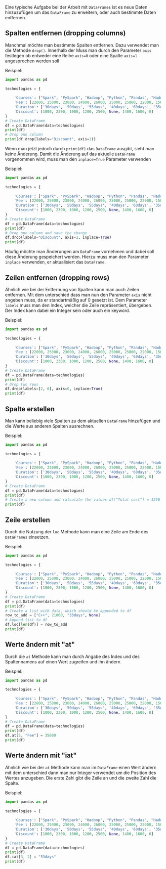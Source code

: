
Eine typische Aufgabe bei der Arbeit mit `DataFrames` ist es neue Daten hinzuzufügen um das `DataFrame` zu erweitern, oder auch bestimmte Daten entfernen.



## Spalten entfernen (dropping columns)

Manchmal möchte man bestimmte Spalten entfernen. Dazu verwendet man die Methode `drop()`. Innerhalb der Muss man durch den Parameter `axis` festlegen ob entweder eine Reihe `axis=0` oder eine Spalte `axis=1` angesprochen werden soll

Beispiel:
```python
import pandas as pd  
  
technologies = {  
  
    'Courses': ["Spark", "PySpark", "Hadoop", "Python", "Pandas", "Hadoop", "Spark", "Python", "NA"],  
    'Fee': [22000, 25000, 23000, 24000, 26000, 25000, 25000, 22000, 1500],  
    'Duration': ['30days', '50days', '55days', '40days', '60days', '35days', '30days', '50days', '40days'],  
    'Discount': [1000, 2300, 1000, 1200, 2500, None, 1400, 1600, 0]  
}  
# Create DataFrame  
df = pd.DataFrame(data=technologies)  
print(df)  
# Drop one column
print(df.drop(labels="Discount", axis=1))
```

Wenn man jetzt jedoch durch `print(df)` das `DataFrame` ausgibt, sieht man keine Änderung. Damit die Änderung auf das aktuelle `DataFrame` vorgenommen wird, muss man den `inplace=True` Parameter verwenden

Beispiel:
```python
import pandas as pd  
  
technologies = {  
  
    'Courses': ["Spark", "PySpark", "Hadoop", "Python", "Pandas", "Hadoop", "Spark", "Python", "NA"],  
    'Fee': [22000, 25000, 23000, 24000, 26000, 25000, 25000, 22000, 1500],  
    'Duration': ['30days', '50days', '55days', '40days', '60days', '35days', '30days', '50days', '40days'],  
    'Discount': [1000, 2300, 1000, 1200, 2500, None, 1400, 1600, 0]  
}  
# Create DataFrame  
df = pd.DataFrame(data=technologies)  
print(df)  
# Drop one column and save the change
df.drop(labels="Discount", axis=1, inplace=True)  
print(df)
```

Häufig möchte man Änderungen am `DataFrame` vornehmen und dabei soll diese Änderung gespeichert werden. Hierzu muss man  den Parameter `inplace` verwenden, er aktualisiert das `DataFrame`.

## Zeilen entfernen (dropping rows)

Ähnlich wie bei der Entfernung von Spalten kann man auch Zeilen entfernen. Mit dem unterschied dass man nun den Parameter `axis` nicht angeben muss, da er standartmäßig auf 0 gesetzt ist. Dem Parameter `labels` muss man den Index, welcher die Zeile repräsentiert, übergeben. Der Index kann dabei ein Integer sein oder auch ein keyword.

Beispiel:
```python
import pandas as pd  
  
technologies = {  
  
    'Courses': ["Spark", "PySpark", "Hadoop", "Python", "Pandas", "Hadoop", "Spark", "Python", "NA"],  
    'Fee': [22000, 25000, 23000, 24000, 26000, 25000, 25000, 22000, 1500],  
    'Duration': ['30days', '50days', '55days', '40days', '60days', '35days', '30days', '50days', '40days'],  
    'Discount': [1000, 2300, 1000, 1200, 2500, None, 1400, 1600, 0]  
}  
# Create DataFrame  
df = pd.DataFrame(data=technologies)  
print(df) 
# Drop two rows
df.drop(labels=[2, 6], axis=0, inplace=True)  
print(df)
```

## Spalte erstellen 

Man kann beliebig viele Spalten zu dem aktuellen `DataFrame` hinzufügen und die Werte aus anderen Spalten ausrechnen.

Beispiel:
```python
import pandas as pd  
  
technologies = {  
  
    'Courses': ["Spark", "PySpark", "Hadoop", "Python", "Pandas", "Hadoop", "Spark", "Python", "NA"],  
    'Fee': [22000, 25000, 23000, 24000, 26000, 25000, 25000, 22000, 1500],  
    'Duration': ['30days', '50days', '55days', '40days', '60days', '35days', '30days', '50days', '40days'],  
    'Discount': [1000, 2300, 1000, 1200, 2500, None, 1400, 1600, 0]  
}  
# Create DataFrame  
df = pd.DataFrame(data=technologies)  
print(df)  
# Create a new column and calculate the values df["Total cost"] = 1250 + df["Fee"]  
print(df)
```

## Zeile erstellen

Durch die Nutzung der `loc` Methode kann man eine Zeile am Ende des `DataFrames` einsetzen.

Beispiel:
```python
import pandas as pd  
  
technologies = {  
  
    'Courses': ["Spark", "PySpark", "Hadoop", "Python", "Pandas", "Hadoop", "Spark", "Python", "NA"],  
    'Fee': [22000, 25000, 23000, 24000, 26000, 25000, 25000, 22000, 1500],  
    'Duration': ['30days', '50days', '55days', '40days', '60days', '35days', '30days', '50days', '40days'],  
    'Discount': [1000, 2300, 1000, 1200, 2500, None, 1400, 1600, 0]  
}  
# Create DataFrame  
df = pd.DataFrame(data=technologies)  
print(df)  
# Create a list with data, which should be appended to df  
row_to_add = ["C++", 21000, "33days", None]  
# Append list to df  
df.loc[len(df)] = row_to_add  
print(df)
```

## Werte ändern mit "at"

Durch die `at` Methode kann man durch Angabe des Index und des Spaltennamens auf einen Wert zugreifen und ihn ändern.

Beispiel:
```python
import pandas as pd  
  
technologies = {  
  
    'Courses': ["Spark", "PySpark", "Hadoop", "Python", "Pandas", "Hadoop", "Spark", "Python", "NA"],  
    'Fee': [22000, 25000, 23000, 24000, 26000, 25000, 25000, 22000, 1500],  
    'Duration': ['30days', '50days', '55days', '40days', '60days', '35days', '30days', '50days', '40days'],  
    'Discount': [1000, 2300, 1000, 1200, 2500, None, 1400, 1600, 0]  
}  
# Create DataFrame  
df = pd.DataFrame(data=technologies)  
print(df)  
df.at[5, "Fee"] = 35000  
print(df)
```

## Werte ändern mit "iat"

Ähnlich wie bei der `at` Methode kann man im `DataFrame` einen Wert ändern mit dem unterschied dann man nur Integer verwendet um die Position des Wertes anzugeben. Die erste Zahl gibt die Zeile an und die zweite Zahl die Spalte.

Beispiel:
```python
import pandas as pd  
  
technologies = {  
  
    'Courses': ["Spark", "PySpark", "Hadoop", "Python", "Pandas", "Hadoop", "Spark", "Python", "NA"],  
    'Fee': [22000, 25000, 23000, 24000, 26000, 25000, 25000, 22000, 1500],  
    'Duration': ['30days', '50days', '55days', '40days', '60days', '35days', '30days', '50days', '40days'],  
    'Discount': [1000, 2300, 1000, 1200, 2500, None, 1400, 1600, 0]  
}  
# Create DataFrame  
df = pd.DataFrame(data=technologies)  
print(df)  
df.iat[3, 2] = "53days"  
print(df)
```